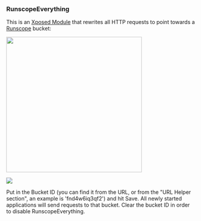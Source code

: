### RunscopeEverything

This is an [Xposed Module](http://repo.xposed.info/) that rewrites all HTTP
requests to point towards a [Runscope](http://runscope.com) bucket:

<img src="https://s3.amazonaws.com/pushbullet-uploads/ujv6ZOvSLKe-SO3Y0wOkHbO53fLqyoNRZ36XT3gWOXyI/Screenshot_2014-04-20-21-23-06.png" width=360 />

![](http://cl.ly/image/033Q1T043U09/content#png)

Put in the Bucket ID (you can find it from the URL, or from the "URL Helper
section", an example is 'fnd4w6iq3qf2') and hit Save. All newly started
applications will send requests to that bucket. Clear the bucket ID in order
to disable RunscopeEverything.
